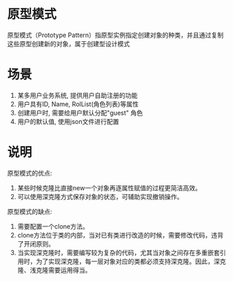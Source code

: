 # 原型模式
原型模式（Prototype Pattern）指原型实例指定创建对象的种类，并且通过复制这些原型创建新的对象，属于创建型设计模式

# 场景
1. 某多用户业务系统, 提供用户自助注册的功能
2. 用户具有ID, Name, RolList(角色列表)等属性
3. 创建用户时, 需要给用户默认分配"guest" 角色
4. 用户的默认值, 使用json文件进行配置

# 说明
原型模式的优点:
1. 某些时候克隆比直接new一个对象再逐属性赋值的过程更简洁高效。
2. 可以使用深克隆方式保存对象的状态，可辅助实现撤销操作。 

原型模式的缺点:
1. 需要配置一个clone方法。
2. clone方法位于类的内部，当对已有类进行改造的时候，需要修改代码，违背了开闭原则。 
3. 当实现深克隆时，需要编写较为复杂的代码，尤其当对象之间存在多重嵌套引用时，为了实现深克隆，每一层对象对应的类都必须支持深克隆。因此，深克隆、浅克隆需要运用得当。